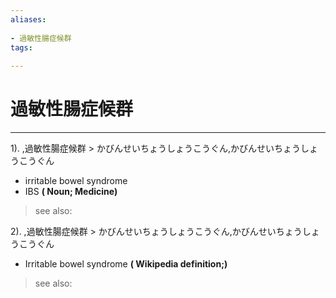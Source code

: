```yaml
---
aliases:
    
- 過敏性腸症候群
tags:
    
---
```


# 過敏性腸症候群
---
1).
,過敏性腸症候群 > かびんせいちょうしょうこうぐん,かびんせいちょうしょうこうぐん

- irritable bowel syndrome
- IBS
**( Noun; Medicine)**
> see also: 
            
2).
,過敏性腸症候群 > かびんせいちょうしょうこうぐん,かびんせいちょうしょうこうぐん

- Irritable bowel syndrome
**( Wikipedia definition;)**
> see also: 
            